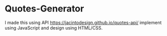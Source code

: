 # Quotes-Generator

I made this using API https://jacintodesign.github.io/quotes-api/ implement using JavaScript and design using HTML/CSS.
